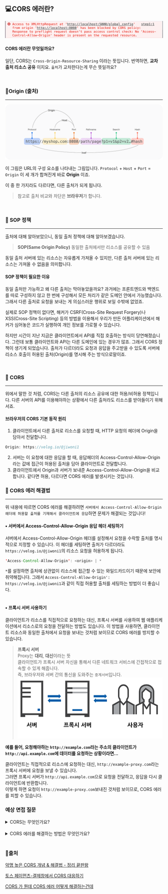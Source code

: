 ## 💻CORS 에러란?

![](/img/CORS/1.png)

#### CORS 에러란 무엇일까요?

일단, CORS는 `Cross-Origin-Resource-Sharing` 이라는 뜻입니다. 번역하면, **교차 출처 리소스 공유** 이지요. `출처`가 교차한다는게 무슨 뜻일까요?

<br />

### 🫧Origin (출처)

---

![](/img/CORS/2.png)

이 그림은 URL의 구성 요소를 나타내는 그림입니다.
`Protocol` + `Host` + `Port` = `Origin`
이 세 개가 합쳐진게 바로 **Origin** 이죠.

이 중 한 가지라도 다르다면, 다른 출처가 되게 됩니다.

> 참고로 출처 비교와 차단은 **브라우저**가 합니다.

<br />

### 🫧 SOP 정책

---

출처에 대해 알아보았으니, 동일 출처 정책에 대해 알아보겠습니다.

> **SOP(Same Origin Policy)**
> 동일한 출처에서만 리소스를 공유할 수 있음

동일 출처 서버에 있는 리소스는 자유롭게 가져올 수 있지만, 다른 출처 서버에 있는 리소스는 가져올 수 없음을 의미합니다.

#### SOP 정책이 필요한 이유

동일 출처만 가능하고 왜 다른 출처는 막아놓았을까요?
과거에는 프론트엔드와 백엔드를 따로 구성하지 않고 한 번에 구성해서 모든 처리가 같은 도메인 안에서 가능했습니다. 그래서 다른 출처로 요청을 보내는 게 의심스러운 행위로 보일 수밖에 없었죠.

실제로 SOP 정책이 없다면, 해커가 CSRF(Cross-Site Request Forgery)나 XSS(Cross-Site Scripting) 등의 방법을 이용해서 우리가 만든 어플리케이션에서 해커가 심어놓은 코드가 실행하여 개인 정보를 가로챌 수 있습니다.

하지만 시간이 지난 지금은 클라이언트에서 API를 직접 호출하는 방식이 당연해졌습니다. 그런데 보통 클라이언트와 API는 다른 도메인에 있는 경우가 많죠. 그래서 CORS 정책이 생기게 되었습니다. 출처가 다르더라도 요청과 응답을 주고받을 수 있도록 서버에 리소스 호출이 허용된 출처(Origin)를 명시해 주는 방식으로말이죠.

<br />

### 🫧 CORS

---

위에서 말한 것 처럼, CORS는 다른 출처의 리소스 공유에 대한 허용/비허용 정책입니다. 다른 서버의 API를 이용해야하는 상황에서 다른 출처라도 리소스를 받아들이기 위해서죠.

#### 브라우저의 CORS 기본 동작 원리

1. 클라이언트에서 다른 출처로 리소스를 요청할 때, HTTP 요청의 헤더에 Origin을 담아서 전달합니다.

```js
Origin: https://velog.io/@jiwoni1
```

2. 서버는 이 요청에 대한 응답을 할 때, 응답헤더의 Access-Control-Allow-Origin라는 값에 접근이 허용된 출처을 담아 클라이언트로 전달합니다.
3. 클라이언트에서 Origin과 서버가 보내준 Access-Control-Allow-Origin을 비교합니다. 같다면 허용, 다르다면 CORS 에러를 발생시키는 것입니다.
   <br />

### 🫧 CORS 에러 해결법

---

위 내용에 따르면 CORS 에러를 해결하려면 `서버에서 Access-Control-Allow-Origin 헤더에 허용할 출처를 기재해서 클라이언트에 응답`하면 문제가 해결되는 것입니다!

#### ▪️ 서버에서 Access-Control-Allow-Origin 응답 헤더 세팅하기

서버에서 Access-Control-Allow-Origin 헤더를 설정해서 요청을 수락할 출처를 명시적으로 지정할 수 있습니다. 이 헤더를 세팅하면 출처가 다르더라도 `https://velog.io/@jiwoni1`의 리소스 요청을 허용하게 됩니다.

```java
'Access-Control-Allow-Origin': <origin> | *
```

`*`를 설정하면 출처에 상관없이 리소스에 접근할 수 있는 와일드카드이기 때문에 보안에 취약해집니다. 그래서 `Access-Control-Allow-Origin': https://velog.io/@jiwoni1`과 같이 직접 허용할 출처를 세팅하는 방법이 더 좋습니다.  
<br />

#### ▪️ 프록시 서버 사용하기

클라이언트가 리소스를 직접적으로 요청하는 대신, 프록시 서버를 사용하여 웹 애플리케이션에서 리소스로의 요청을 전달하는 방법도 있습니다. 이 방법을 사용하면, 클라이언트 리소스와 동일한 출처에서 요청을 보내는 것처럼 보이므로 CORS 에러를 방지할 수 있습니다.

> **프록시 서버**  
> Proxy는 **대리**, **대신**이라는 뜻  
> 클라이언트가 프록시 서버 자신을 통해서 다른 네트워크 서비스에 간접적으로 접속할 수 있게 해줍니다.  
> 즉, 브라우저와 서버 간의 통신을 도와주는 `중계서버`입니다.
> ![](/img/CORS/3.png)

**예를 들어, 요청해야하는 `http://example.com`라는 주소의 클라이언트가 `http://api.example.com`에 데이터를 요청하는 상황이라면...**

클라이언트는 직접적으로 리소스에 요청하는 대신, `http://example-proxy.com`라는 프록시 서버에 요청을 보낼 수 있습니다.  
그러면 프록시 서버가 `http://api.example.com`으로 요청을 전달하고, 응답을 다시 클라이언트에 반환합니다.  
이렇게 하면 요청이 `http://example-proxy.com`보내진 것처럼 보이므로, CORS 에러를 피할 수 있습니다.

### 예상 면접 질문

<details>
   <summary> CORS는 무엇인가요? </summary>
<br />

CORS는 `Cross-Origin-Resource-Sharing` 으로, 다른 출처에서 리소스를 가져오고자 할 때 리소스 공유에 대한 허용/비허용 정책입니다.

</details>

<br />
<details>
   <summary> CORS 에러를 해결하는 방법은 무엇인가요? </summary>
<br />

서버에서 Access-Control-Allow-Origin 헤더를 설정해서 요청을 수락할 출처를 지정하는 방법과 프록시 서버를 사용해서 동일 출처인 것처럼 보이게 하는 방법이 있습니다.

</details>
<br />

### 💌출처

[악명 높은 CORS 개념 & 해결법 - 정리 끝판왕 ](https://inpa.tistory.com/entry/WEB-%F0%9F%93%9A-CORS-%F0%9F%92%AF-%EC%A0%95%EB%A6%AC-%ED%95%B4%EA%B2%B0-%EB%B0%A9%EB%B2%95-%F0%9F%91%8F)

[토스 페이먼츠-결제창에서 CORS 대응하기](https://docs.tosspayments.com/blog/payment-window-cors-error)

[CORS 가 뭔데 CORS 에러 어떻게 해결하는건데](https://velog.io/@jh100m1/CORS-%EC%97%90%EB%9F%AC%EA%B0%80-%EB%AD%94%EB%8D%B0-%EC%96%B4%EB%96%BB%EA%B2%8C-%ED%95%B4%EA%B2%B0%ED%95%98%EB%8A%94%EA%B1%B4%EB%8D%B0)
